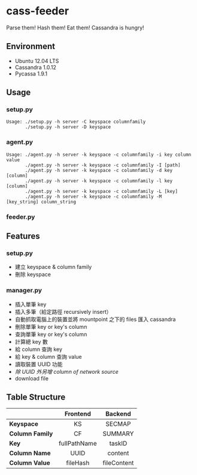 # cass-feeder

Parse them! Hash them! Eat them! Cassandra is hungry!

## Environment

- Ubuntu 12.04 LTS
- Cassandra 1.0.12
- Pycassa 1.9.1

## Usage

### setup.py
 
```
Usage: ./setup.py -h server -C keyspace columnfamily
       ./setup.py -h server -D keyspace
```

### agent.py

```
Usage: ./agent.py -h server -k keyspace -c columnfamily -i key column value
       ./agent.py -h server -k keyspace -c columnfamily -I [path]
       ./agent.py -h server -k keyspace -c columnfamily -d key [column]
       ./agent.py -h server -k keyspace -c columnfamily -l key [column]
       ./agent.py -h server -k keyspace -c columnfamily -L [key]
       ./agent.py -h server -k keyspace -c columnfamily -M [key_string] column_string
```

### feeder.py

## Features

### setup.py

- 建立 keyspace & column family
- 刪除 keyspace

### manager.py

- 插入單筆 key
- 插入多筆（給定路徑 recursively insert）
- 自動抓取電腦上的裝置並將 mountpoint 之下的 files 匯入 cassandra
- 刪除單筆 key or key's column
- 查詢單筆 key or key's column
- 計算總 key 數
- 給 column 查詢 key
- 給 key & column 查詢 value
- 讀取裝置 UUID 功能
- *除 UUID 外另增 column of network source*
- download file

## Table Structure

|                   | Frontend     | Backend     |
| ----------------- |:------------:|:-----------:|
| **Keyspace**      | KS           | SECMAP      |
| **Column Family** | CF           | SUMMARY     |
| **Key**           | fullPathName | taskID      |
| **Column Name**   | UUID         | content     |
| **Column Value**  | fileHash     | fileContent |
